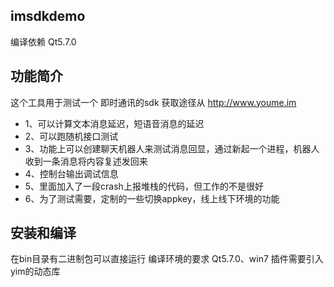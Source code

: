 ## imsdkdemo

编译依赖 Qt5.7.0

## 功能简介
这个工具用于测试一个 即时通讯的sdk 获取途径从 http://www.youme.im

* 1、可以计算文本消息延迟，短语音消息的延迟
* 2、可以跑随机接口测试
* 3、功能上可以创建聊天机器人来测试消息回显，通过新起一个进程，机器人收到一条消息将内容复述发回来
* 4、控制台输出调试信息
* 5、里面加入了一段crash上报堆栈的代码，但工作的不是很好
* 6、为了测试需要，定制的一些切换appkey，线上线下环境的功能

## 安装和编译

在bin目录有二进制包可以直接运行
编译环境的要求
Qt5.7.0、win7
插件需要引入yim的动态库 
